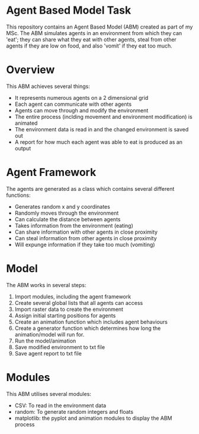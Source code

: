 # Agent Based Model Task
This repository contains an Agent Based Model (ABM) created as part of my MSc. 
The ABM simulates agents in an environment from which they can 'eat'; they can share what they eat with other agents, steal from other agents if they are low on food, and also 'vomit' if they eat too much.

# Overview
This ABM achieves several things:
* It represents numerous agents on a 2 dimensional grid
* Each agent can communicate with other agents
* Agents can move through and modify the environment
* The entire process (inclding movement and environment modification) is animated
* The environment data is read in and the changed environment is saved out
* A report for how much each agent was able to eat is produced as an output

# Agent Framework
The agents are generated as a class which contains several different functions:
* Generates random x and y coordinates
* Randomly moves through the environment
* Can calculate the distance between agents
* Takes information from the environment (eating)
* Can share information with other agents in close proximity
* Can steal information from other agents in close proximity
* Will expunge information if they take too much (vomiting)
	
# Model
The ABM works in several steps:
1. Import modules, including the agent framework
2. Create several global lists that all agents can access
3. Import raster data to create the environment
4. Assign initial starting positions for agents
5. Create an animation function which includes agent behaviours
6. Create a generator function which determines how long the animation/model will run for.
7. Run the model/animation
8. Save modified environment to txt file
9. Save agent report to txt file

# Modules
This ABM utilises several modules:
* CSV: To read in the environment data
* random: To generate random integers and floats
* matplotlib: the pyplot and animation modules to display the ABM process
